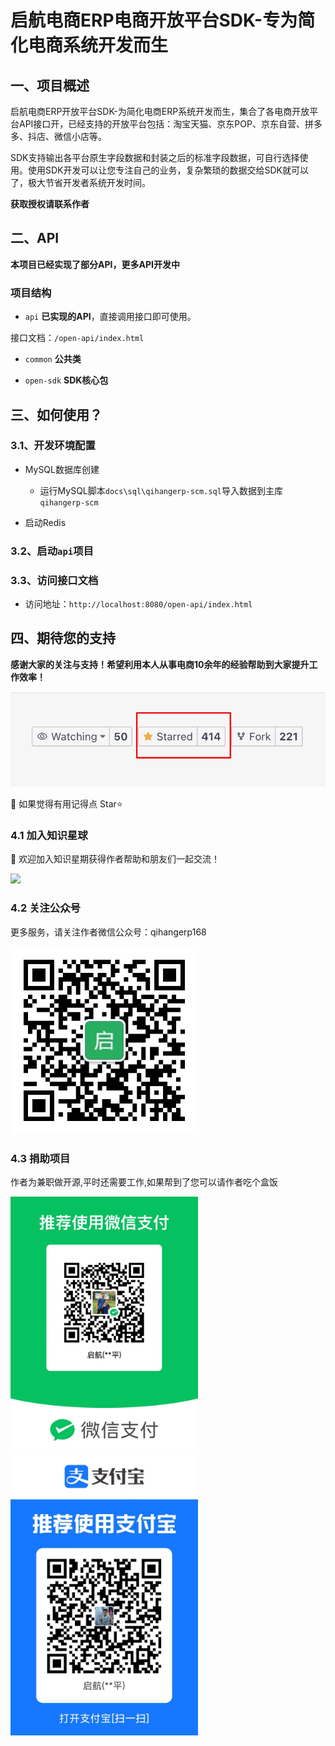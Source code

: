 # 启航电商ERP电商开放平台SDK-专为简化电商系统开发而生

## 一、项目概述

启航电商ERP开放平台SDK-为简化电商ERP系统开发而生，集合了各电商开放平台API接口开，已经支持的开放平台包括：淘宝天猫、京东POP、京东自营、拼多多、抖店、微信小店等。

SDK支持输出各平台原生字段数据和封装之后的标准字段数据，可自行选择使用。使用SDK开发可以让您专注自己的业务，复杂繁琐的数据交给SDK就可以了，极大节省开发者系统开发时间。


**获取授权请联系作者**


## 二、API
**本项目已经实现了部分API，更多API开发中**


### 项目结构
+ `api`
**已实现的API**，直接调用接口即可使用。

接口文档：`/open-api/index.html`

+ `common`
**公共类**

+ `open-sdk`
**SDK核心包**


## 三、如何使用？
### 3.1、开发环境配置
+ MySQL数据库创建
  + 运行MySQL脚本`docs\sql\qihangerp-scm.sql`导入数据到主库`qihangerp-scm`

+ 启动Redis


  
### 3.2、启动`api`项目


### 3.3、访问接口文档

+ 访问地址：`http://localhost:8080/open-api/index.html`
 



## 四、期待您的支持

**感谢大家的关注与支持！希望利用本人从事电商10余年的经验帮助到大家提升工作效率！**

<img src="docs/star.jpg"  />

💖 如果觉得有用记得点 Star⭐

### 4.1 加入知识星球
💖 欢迎加入知识星期获得作者帮助和朋友们一起交流！

<img src="docs/知识星球.jpg" width="300px" />


### 4.2 关注公众号

更多服务，请关注作者微信公众号：qihangerp168

<img src="docs/微信公众号.jpg" width="300px" />


### 4.3 捐助项目
作者为兼职做开源,平时还需要工作,如果帮到了您可以请作者吃个盒饭

<img src="docs/微信收款码.jpg" width="300px" />
<img src="docs/支付宝收款码.jpg" width="300px" />






